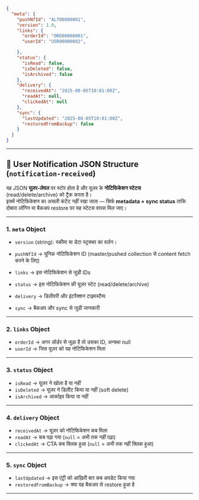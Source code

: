 ```json
{
  "meta": {
    "pushNfId": "ALT00000001",
    "version": 1.0,
    "links": { 
      "orderId": "ORD00000001",
      "userId": "USR00000002",

    },  
    "status": {
      "isRead": false,
      "isDeleted": false,
      "isArchived": false
    },
    "delivery": {
      "receivedAt": "2025-08-05T10:01:00Z",
      "readAt": null,
      "clickedAt": null
    },
    "sync": {
      "lastUpdated": "2025-08-05T10:01:00Z",
      "restoredFromBackup": false
    }
  }
}
```
----

## 📌 User Notification JSON Structure (`notification-received`)

यह JSON **यूज़र-लेवल** पर स्टोर होता है और यूज़र के **नोटिफिकेशन स्टेटस** (read/delete/archive) को ट्रैक करता है।  
इसमें नोटिफिकेशन का असली कंटेंट नहीं रखा जाता — सिर्फ **metadata + sync status** ताकि दोबारा लॉगिन या बैकअप restore पर यह स्टेटस वापस मिल जाए।

---

### 1. `meta` Object
- `version` (string): स्कीमा या डेटा स्ट्रक्चर का वर्ज़न।  

- `pushNfId` → यूनिक नोटिफिकेशन ID (master/pushed collection से content fetch करने के लिए)  
- `links` → इस नोटिफिकेशन से जुड़ी IDs  
- `status` → इस नोटिफिकेशन की यूज़र स्टेट (read/delete/archive)  
- `delivery` → डिलीवरी और इंटरैक्शन टाइमस्टैम्प  
- `sync` → बैकअप और sync से जुड़ी जानकारी  

---

### 2. `links` Object
- `orderId` → अगर ऑर्डर से जुड़ा है तो उसका ID, अन्यथा null  
- `userId` → जिस यूज़र को यह नोटिफिकेशन मिला  

---

### 3. `status` Object
- `isRead` → यूज़र ने खोला है या नहीं  
- `isDeleted` → यूज़र ने डिलीट किया या नहीं (soft delete)  
- `isArchived` → आर्काइव किया या नहीं  

---

### 4. `delivery` Object
- `receivedAt` → यूज़र को नोटिफिकेशन कब मिला  
- `readAt` → कब पढ़ा गया (`null` = अभी तक नहीं पढ़ा)  
- `clickedAt` → CTA कब क्लिक हुआ (`null` = अभी तक नहीं क्लिक हुआ)  

---

### 5. `sync` Object
- `lastUpdated` → इस एंट्री को आख़िरी बार कब अपडेट किया गया  
- `restoredFromBackup` → क्या यह बैकअप से restore हुआ है  

---
